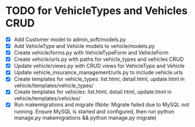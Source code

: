 # TODO for VehicleTypes and Vehicles CRUD

- [x] Add Customer model to admin_soft/models.py
- [x] Add VehicleType and Vehicle models to vehicle/models.py
- [x] Create vehicle/forms.py with VehicleTypeForm and VehicleForm
- [x] Create vehicle/urls.py with paths for vehicle_types and vehicles CRUD
- [x] Update vehicle/views.py with CRUD views for VehicleType and Vehicle
- [x] Update vehicle_insurance_management/urls.py to include vehicle.urls
- [x] Create templates for vehicle_types: list.html, detail.html, update.html in vehicle/templates/vehicle_types/
- [x] Create templates for vehicles: list.html, detail.html, update.html in vehicle/templates/vehicles/
- [x] Run makemigrations and migrate (Note: Migrate failed due to MySQL not running. Ensure MySQL is started and configured, then run python manage.py makemigrations && python manage.py migrate)
